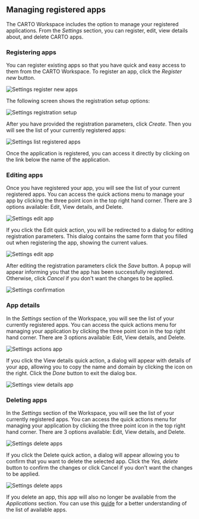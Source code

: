 ## Managing registered apps

The CARTO Workspace includes the option to manage your registered applications. From the *Settings* section, you can register, edit, view details about, and delete CARTO apps.

### Registering apps

You can register existing apps so that you have quick and easy access to them from the CARTO Workspace. To register an app, click the *Register new* button.

![Settings register new apps](/img/cloud-native-workspace/settings/settings_new_apps.png)

The following screen shows the registration setup options:

![Settings registration setup](/img/cloud-native-workspace/settings/settings_setup_apps.png)

After you have provided the registration parameters, click *Create*. Then you will see the list of your currently registered apps:

![Settings list registered apps](/img/cloud-native-workspace/settings/settings_list_apps.png)

Once the application is registered, you can access it directly by clicking on the link below the name of the application.

### Editing apps

Once you have registered your app, you will see the list of your current registered apps. You can access the quick actions menu to manage your app by clicking the three point icon in the top right hand corner. There are 3 options available: Edit, View details, and Delete.

![Settings edit app](/img/cloud-native-workspace/settings/settings_actions_apps.png)

If you click the Edit quick action, you will be redirected to a dialog for editing registration parameters. This dialog contains the same form that you filled out when registering the app, showing the current values.

![Settings edit app](/img/cloud-native-workspace/settings/settings_edit_registered_app.png)

After editing the registration parameters click the *Save* button. A popup will appear informing you that the app has been successfully registered. Otherwise, click *Cancel* if you don't want the changes to be applied.

![Settings confirmation](/img/cloud-native-workspace/settings/settings_confirmation.png)

### App details

In the *Settings* section of the Workspace, you will see the list of your currently registered apps. You can access the quick actions menu for managing your application by clicking the three point icon in the top right hand corner. There are 3 options available: Edit, View details, and Delete.

![Settings actions app](/img/cloud-native-workspace/settings/settings_actions_apps.png)

If you click the View details quick action, a dialog will appear with details of your app, allowing you to copy the name and domain by clicking the icon on the right. Click the *Done* button to exit the dialog box.

![Settings view details app](/img/cloud-native-workspace/settings/settings_details_registered_app.png)

### Deleting apps

In the *Settings* section of the Workspace, you will see the list of your currently registered apps. You can access the quick actions menu for managing your application by clicking the three point icon in the top right hand corner. There are 3 options available: Edit, View details, and Delete.

![Settings delete apps](/img/cloud-native-workspace/settings/settings_actions_apps.png)

If you click the Delete quick action, a dialog will appear allowing you to confirm that you want to delete the selected app. Click the *Yes, delete* button to confirm the changes or click Cancel if you don't want the changes to be applied.

![Settings delete apps](/img/cloud-native-workspace/settings/settings_delete_registered_app.png)

If you delete an app, this app will also no longer be available from the *Applications* section. You can use this [guide](../../applications/accessing-applications) for a better understanding of the list of available apps.
